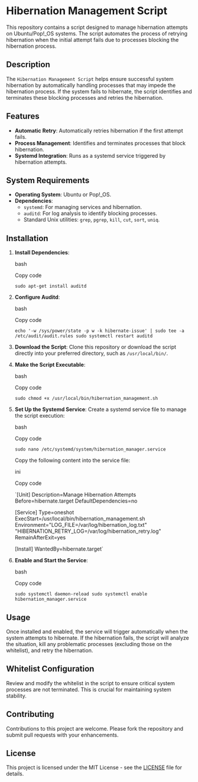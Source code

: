 Hibernation Management Script
=============================

This repository contains a script designed to manage hibernation attempts on Ubuntu/Pop!\_OS systems. The script automates the process of retrying hibernation when the initial attempt fails due to processes blocking the hibernation process.

Description
-----------

The `Hibernation Management Script` helps ensure successful system hibernation by automatically handling processes that may impede the hibernation process. If the system fails to hibernate, the script identifies and terminates these blocking processes and retries the hibernation.

Features
--------

*   **Automatic Retry**: Automatically retries hibernation if the first attempt fails.
*   **Process Management**: Identifies and terminates processes that block hibernation.
*   **Systemd Integration**: Runs as a systemd service triggered by hibernation attempts.

System Requirements
-------------------

*   **Operating System**: Ubuntu or Pop!\_OS.
*   **Dependencies**:
    *   `systemd`: For managing services and hibernation.
    *   `auditd`: For log analysis to identify blocking processes.
    *   Standard Unix utilities: `grep`, `pgrep`, `kill`, `cut`, `sort`, `uniq`.

Installation
------------

1.  **Install Dependencies**:
    
    bash
    
    Copy code
    
    `sudo apt-get install auditd` 
    
2.  **Configure Auditd**:
    
    bash
    
    Copy code
    
    `echo '-w /sys/power/state -p w -k hibernate-issue' | sudo tee -a /etc/audit/audit.rules
    sudo systemctl restart auditd` 
    
3.  **Download the Script**: Clone this repository or download the script directly into your preferred directory, such as `/usr/local/bin/`.
    
4.  **Make the Script Executable**:
    
    bash
    
    Copy code
    
    `sudo chmod +x /usr/local/bin/hibernation_management.sh` 
    
5.  **Set Up the Systemd Service**: Create a systemd service file to manage the script execution:
    
    bash
    
    Copy code
    
    `sudo nano /etc/systemd/system/hibernation_manager.service` 
    
    Copy the following content into the service file:
    
    ini
    
    Copy code
    
    `[Unit]
    Description=Manage Hibernation Attempts
    Before=hibernate.target
    DefaultDependencies=no
    
    [Service]
    Type=oneshot
    ExecStart=/usr/local/bin/hibernation_management.sh
    Environment="LOG_FILE=/var/log/hibernation_log.txt" "HIBERNATION_RETRY_LOG=/var/log/hibernation_retry.log"
    RemainAfterExit=yes
    
    [Install]
    WantedBy=hibernate.target` 
    
6.  **Enable and Start the Service**:
    
    bash
    
    Copy code
    
    `sudo systemctl daemon-reload
    sudo systemctl enable hibernation_manager.service` 
    

Usage
-----

Once installed and enabled, the service will trigger automatically when the system attempts to hibernate. If the hibernation fails, the script will analyze the situation, kill any problematic processes (excluding those on the whitelist), and retry the hibernation.

Whitelist Configuration
-----------------------

Review and modify the whitelist in the script to ensure critical system processes are not terminated. This is crucial for maintaining system stability.

Contributing
------------

Contributions to this project are welcome. Please fork the repository and submit pull requests with your enhancements.

License
-------

This project is licensed under the MIT License - see the [LICENSE](LICENSE) file for details.
